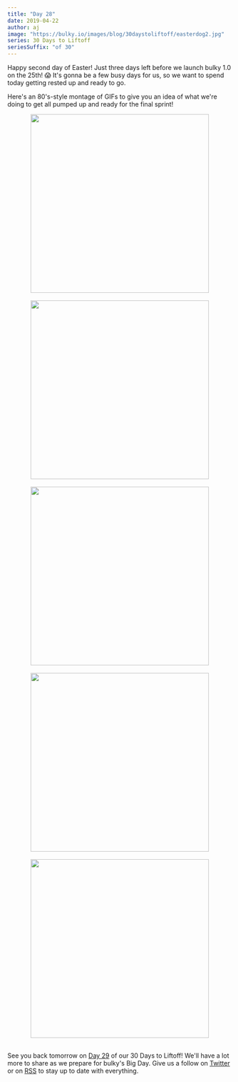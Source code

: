 ```yaml
---
title: "Day 28"
date: 2019-04-22
author: aj
image: "https://bulky.io/images/blog/30daystoliftoff/easterdog2.jpg"
series: 30 Days to Liftoff
seriesSuffix: "of 30"
---
```


Happy second day of Easter! Just three days left before we launch bulky 1.0 on the 25th! :scream: It's gonna be a few busy days for us, so we want to spend today getting rested up and ready to go.

Here's an 80's-style montage of GIFs to give you an idea of what we're doing to get all pumped up and ready for the final sprint!

<!--more-->

<center><img width="400"  src="https://media.giphy.com/media/12TOAdbCuQe2wE/giphy.gif"><br/><br/></center>
<center><img width="400"  src="https://media.giphy.com/media/yBjUwriEYpFyE/giphy.gif"><br/><br/></center>
<center><img width="400"  src="https://media.giphy.com/media/KXKSxnXsjw9Ne/giphy.gif"><br/><br/></center>
<center><img width="400"  src="https://media.giphy.com/media/cLcxtL1z8t8oo/giphy.gif"><br/><br/></center>
<center><img width="400"  src="https://media.giphy.com/media/ngzhAbaGP1ovS/giphy.gif"><br/><br/></center>

See you back tomorrow on [Day 29](/blog/2019/04/liftoff-29/) of our 30 Days to Liftoff! We'll have a lot more to share as we prepare for bulky's Big Day. Give us a follow on [Twitter](https://twitter.com/bulky_io) or on [RSS](https://bulky.io/atom.xml) to stay up to date with everything.
